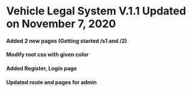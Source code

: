 # Vehicle Legal System V.1.1 Updated on November 7, 2020
#### Added 2 new pages (Getting started /s1 and /2)
#### Modify root css with given color
#### Added Register, Login page
#### Updated route and pages for admin